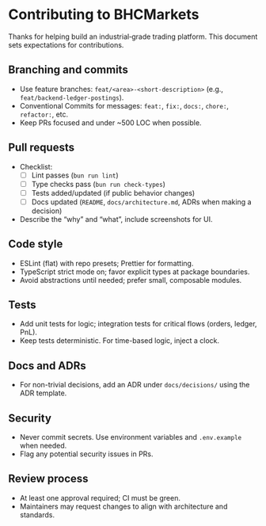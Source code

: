 # Contributing to BHCMarkets

Thanks for helping build an industrial‑grade trading platform. This document sets expectations for contributions.

## Branching and commits

- Use feature branches: `feat/<area>-<short-description>` (e.g., `feat/backend-ledger-postings`).
- Conventional Commits for messages: `feat:`, `fix:`, `docs:`, `chore:`, `refactor:`, etc.
- Keep PRs focused and under ~500 LOC when possible.

## Pull requests

- Checklist:
  - [ ] Lint passes (`bun run lint`)
  - [ ] Type checks pass (`bun run check-types`)
  - [ ] Tests added/updated (if public behavior changes)
  - [ ] Docs updated (`README`, `docs/architecture.md`, ADRs when making a decision)
- Describe the “why” and “what”, include screenshots for UI.

## Code style

- ESLint (flat) with repo presets; Prettier for formatting.
- TypeScript strict mode on; favor explicit types at package boundaries.
- Avoid abstractions until needed; prefer small, composable modules.

## Tests

- Add unit tests for logic; integration tests for critical flows (orders, ledger, PnL).
- Keep tests deterministic. For time-based logic, inject a clock.

## Docs and ADRs

- For non-trivial decisions, add an ADR under `docs/decisions/` using the ADR template.

## Security

- Never commit secrets. Use environment variables and `.env.example` when needed.
- Flag any potential security issues in PRs.

## Review process

- At least one approval required; CI must be green.
- Maintainers may request changes to align with architecture and standards.
